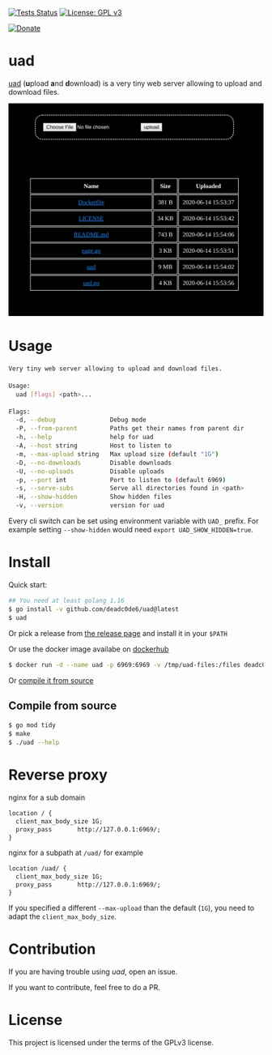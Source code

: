 [![Tests Status](https://github.com/deadc0de6/uad/workflows/tests/badge.svg)](https://github.com/deadc0de6/uad/actions)
[![License: GPL v3](https://img.shields.io/badge/License-GPL%20v3-blue.svg)](http://www.gnu.org/licenses/gpl-3.0)

[![Donate](https://img.shields.io/badge/donate-KoFi-blue.svg)](https://ko-fi.com/deadc0de6)

# uad

[uad](https://github.com/deadc0de6/uad) (**u**pload **a**nd **d**ownload)
is a very tiny web server allowing to upload and download files.

![](/screenshots/uad.png?raw=true "uad")

# Usage

```bash
Very tiny web server allowing to upload and download files.

Usage:
  uad [flags] <path>...

Flags:
  -d, --debug               Debug mode
  -P, --from-parent         Paths get their names from parent dir
  -h, --help                help for uad
  -A, --host string         Host to listen to
  -m, --max-upload string   Max upload size (default "1G")
  -D, --no-downloads        Disable downloads
  -U, --no-uploads          Disable uploads
  -p, --port int            Port to listen to (default 6969)
  -s, --serve-subs          Serve all directories found in <path>
  -H, --show-hidden         Show hidden files
  -v, --version             version for uad
```

Every cli switch can be set using environment variable with `UAD_` prefix.
For example setting `--show-hidden` would need `export UAD_SHOW_HIDDEN=true`.

# Install

Quick start:
```bash
## You need at least golang 1.16
$ go install -v github.com/deadc0de6/uad@latest
$ uad
```

Or pick a release from
[the release page](https://github.com/deadc0de6/uad/releases) and
install it in your `$PATH`

Or use the docker image availabe on
[dockerhub](https://hub.docker.com/r/deadc0de6/uad)
```bash
$ docker run -d --name uad -p 6969:6969 -v /tmp/uad-files:/files deadc0de6/uad
```

Or [compile it from source](#compile-from-source)

## Compile from source

```bash
$ go mod tidy
$ make
$ ./uad --help
```

# Reverse proxy

nginx for a sub domain
```
location / {
  client_max_body_size 1G;
  proxy_pass       http://127.0.0.1:6969/;
}
```

nginx for a subpath at `/uad/` for example
```
location /uad/ {
  client_max_body_size 1G;
  proxy_pass       http://127.0.0.1:6969/;
}
```

If you specified a different `--max-upload` than the default (`1G`),
you need to adapt the `client_max_body_size`.

# Contribution

If you are having trouble using *uad*, open an issue.

If you want to contribute, feel free to do a PR.

# License

This project is licensed under the terms of the GPLv3 license.
